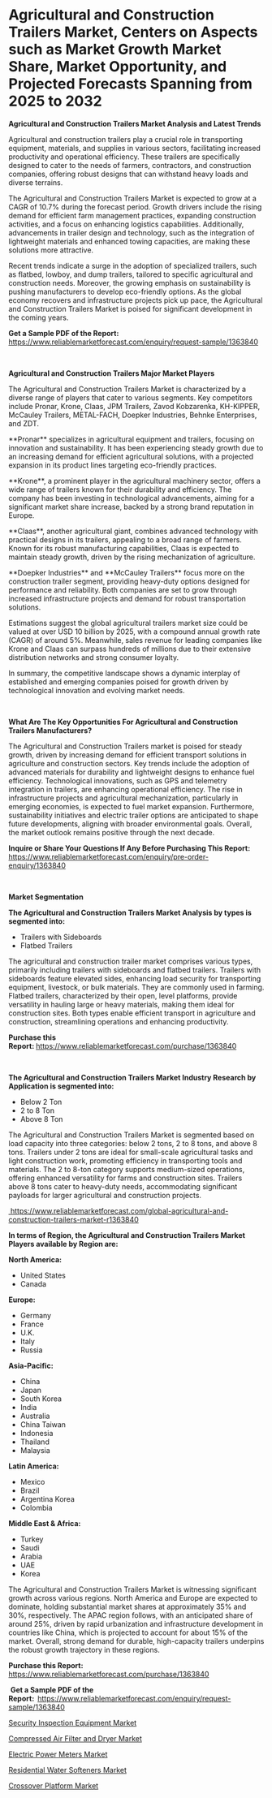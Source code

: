 <p><h1>Agricultural and Construction Trailers Market, Centers on Aspects such as Market Growth Market Share, Market Opportunity, and Projected Forecasts Spanning from 2025 to 2032</h1></p><p><strong>Agricultural and Construction Trailers Market Analysis and Latest Trends</strong></p>
<p><p>Agricultural and construction trailers play a crucial role in transporting equipment, materials, and supplies in various sectors, facilitating increased productivity and operational efficiency. These trailers are specifically designed to cater to the needs of farmers, contractors, and construction companies, offering robust designs that can withstand heavy loads and diverse terrains.</p><p>The Agricultural and Construction Trailers Market is expected to grow at a CAGR of 10.7% during the forecast period. Growth drivers include the rising demand for efficient farm management practices, expanding construction activities, and a focus on enhancing logistics capabilities. Additionally, advancements in trailer design and technology, such as the integration of lightweight materials and enhanced towing capacities, are making these solutions more attractive. </p><p>Recent trends indicate a surge in the adoption of specialized trailers, such as flatbed, lowboy, and dump trailers, tailored to specific agricultural and construction needs. Moreover, the growing emphasis on sustainability is pushing manufacturers to develop eco-friendly options. As the global economy recovers and infrastructure projects pick up pace, the Agricultural and Construction Trailers Market is poised for significant development in the coming years.</p></p>
<p><strong>Get a Sample PDF of the Report:&nbsp;</strong> <a href="https://www.reliablemarketforecast.com/enquiry/request-sample/1363840?utm_campaign=2038&utm_medium=2&utm_source=Github&utm_content=ia&utm_term=28022025&utm_id=agricultural-and-construction-trailers">https://www.reliablemarketforecast.com/enquiry/request-sample/1363840</a></p>
<p>&nbsp;</p>
<p><strong>Agricultural and Construction Trailers Major Market Players</strong></p>
<p><p>The Agricultural and Construction Trailers Market is characterized by a diverse range of players that cater to various segments. Key competitors include Pronar, Krone, Claas, JPM Trailers, Zavod Kobzarenka, KH-KIPPER, McCauley Trailers, METAL-FACH, Doepker Industries, Behnke Enterprises, and ZDT. </p><p>**Pronar** specializes in agricultural equipment and trailers, focusing on innovation and sustainability. It has been experiencing steady growth due to an increasing demand for efficient agricultural solutions, with a projected expansion in its product lines targeting eco-friendly practices.</p><p>**Krone**, a prominent player in the agricultural machinery sector, offers a wide range of trailers known for their durability and efficiency. The company has been investing in technological advancements, aiming for a significant market share increase, backed by a strong brand reputation in Europe.</p><p>**Claas**, another agricultural giant, combines advanced technology with practical designs in its trailers, appealing to a broad range of farmers. Known for its robust manufacturing capabilities, Claas is expected to maintain steady growth, driven by the rising mechanization of agriculture.</p><p>**Doepker Industries** and **McCauley Trailers** focus more on the construction trailer segment, providing heavy-duty options designed for performance and reliability. Both companies are set to grow through increased infrastructure projects and demand for robust transportation solutions.</p><p>Estimations suggest the global agricultural trailers market size could be valued at over USD 10 billion by 2025, with a compound annual growth rate (CAGR) of around 5%. Meanwhile, sales revenue for leading companies like Krone and Claas can surpass hundreds of millions due to their extensive distribution networks and strong consumer loyalty.</p><p>In summary, the competitive landscape shows a dynamic interplay of established and emerging companies poised for growth driven by technological innovation and evolving market needs.</p></p>
<p>&nbsp;</p>
<p><strong>What Are The Key Opportunities For Agricultural and Construction Trailers Manufacturers?</strong></p>
<p><p>The Agricultural and Construction Trailers market is poised for steady growth, driven by increasing demand for efficient transport solutions in agriculture and construction sectors. Key trends include the adoption of advanced materials for durability and lightweight designs to enhance fuel efficiency. Technological innovations, such as GPS and telemetry integration in trailers, are enhancing operational efficiency. The rise in infrastructure projects and agricultural mechanization, particularly in emerging economies, is expected to fuel market expansion. Furthermore, sustainability initiatives and electric trailer options are anticipated to shape future developments, aligning with broader environmental goals. Overall, the market outlook remains positive through the next decade.</p></p>
<p><strong>Inquire or Share Your Questions If Any Before Purchasing This Report:</strong> <a href="https://www.reliablemarketforecast.com/enquiry/pre-order-enquiry/1363840?utm_campaign=2038&utm_medium=2&utm_source=Github&utm_content=ia&utm_term=28022025&utm_id=agricultural-and-construction-trailers">https://www.reliablemarketforecast.com/enquiry/pre-order-enquiry/1363840</a></p>
<p>&nbsp;</p>
<p><strong>Market Segmentation</strong></p>
<p><strong>The Agricultural and Construction Trailers Market Analysis by types is segmented into:</strong></p>
<p><ul><li>Trailers with Sideboards</li><li>Flatbed Trailers</li></ul></p>
<p><p>The agricultural and construction trailer market comprises various types, primarily including trailers with sideboards and flatbed trailers. Trailers with sideboards feature elevated sides, enhancing load security for transporting equipment, livestock, or bulk materials. They are commonly used in farming. Flatbed trailers, characterized by their open, level platforms, provide versatility in hauling large or heavy materials, making them ideal for construction sites. Both types enable efficient transport in agriculture and construction, streamlining operations and enhancing productivity.</p></p>
<p><strong>Purchase this Report:&nbsp;</strong><a href="https://www.reliablemarketforecast.com/purchase/1363840?utm_campaign=2038&utm_medium=2&utm_source=Github&utm_content=ia&utm_term=28022025&utm_id=agricultural-and-construction-trailers">https://www.reliablemarketforecast.com/purchase/1363840</a></p>
<p>&nbsp;</p>
<p><strong>The Agricultural and Construction Trailers Market Industry Research by Application is segmented into:</strong></p>
<p><ul><li>Below 2 Ton</li><li>2 to 8 Ton</li><li>Above 8 Ton</li></ul></p>
<p><p>The Agricultural and Construction Trailers Market is segmented based on load capacity into three categories: below 2 tons, 2 to 8 tons, and above 8 tons. Trailers under 2 tons are ideal for small-scale agricultural tasks and light construction work, promoting efficiency in transporting tools and materials. The 2 to 8-ton category supports medium-sized operations, offering enhanced versatility for farms and construction sites. Trailers above 8 tons cater to heavy-duty needs, accommodating significant payloads for larger agricultural and construction projects.</p></p>
<p><a href="https://www.reliablemarketforecast.com/global-agricultural-and-construction-trailers-market-r1363840?utm_campaign=2038&utm_medium=2&utm_source=Github&utm_content=ia&utm_term=28022025&utm_id=agricultural-and-construction-trailers">&nbsp;https://www.reliablemarketforecast.com/global-agricultural-and-construction-trailers-market-r1363840</a></p>
<p><strong>In terms of Region, the Agricultural and Construction Trailers Market Players available by Region are:</strong></p>
<p>
    <p> <strong> North America: </strong>
        <ul>
            <li>United States</li>
            <li>Canada</li>
        </ul>
        </p> 
    <p> <strong> Europe: </strong>
        <ul>
            <li>Germany</li>
            <li>France</li>
            <li>U.K.</li>
            <li>Italy</li>
            <li>Russia</li>
        </ul>
        </p> 
    <p> <strong> Asia-Pacific: </strong>
        <ul>
            <li>China</li>
            <li>Japan</li>
            <li>South Korea</li>
            <li>India</li>
            <li>Australia</li>
            <li>China Taiwan</li>
            <li>Indonesia</li>
            <li>Thailand</li>
            <li>Malaysia</li>
        </ul>
        </p> 
    <p> <strong> Latin America: </strong>
        <ul>
            <li>Mexico</li>
            <li>Brazil</li>
            <li>Argentina Korea</li>
            <li>Colombia</li>
        </ul>
        </p> 
    <p> <strong> Middle East & Africa: </strong>
        <ul>
            <li>Turkey</li>
            <li>Saudi</li>
            <li>Arabia</li>
            <li>UAE</li>
            <li>Korea</li>
        </ul>
    </p>
    </p>
<p><p>The Agricultural and Construction Trailers Market is witnessing significant growth across various regions. North America and Europe are expected to dominate, holding substantial market shares at approximately 35% and 30%, respectively. The APAC region follows, with an anticipated share of around 25%, driven by rapid urbanization and infrastructure development in countries like China, which is projected to account for about 15% of the market. Overall, strong demand for durable, high-capacity trailers underpins the robust growth trajectory in these regions.</p></p>
<p><strong>Purchase this Report: </strong><a href="https://www.reliablemarketforecast.com/purchase/1363840?utm_campaign=2038&utm_medium=2&utm_source=Github&utm_content=ia&utm_term=28022025&utm_id=agricultural-and-construction-trailers">https://www.reliablemarketforecast.com/purchase/1363840</a></p>
<p>&nbsp;<strong>Get a Sample PDF of the Report:&nbsp;&nbsp;</strong><a href="https://www.reliablemarketforecast.com/enquiry/request-sample/1363840?utm_campaign=2038&utm_medium=2&utm_source=Github&utm_content=ia&utm_term=28022025&utm_id=agricultural-and-construction-trailers">https://www.reliablemarketforecast.com/enquiry/request-sample/1363840</a></p>
<p><strong></strong></p>
<p><p><a href="https://github.com/feeqahrndz/Market-Research-Report-List-1/blob/main/security-inspection-equipment-market.md?utm_campaign=2038&utm_medium=2&utm_source=Github&utm_content=ia&utm_term=28022025&utm_id=agricultural-and-construction-trailers">Security Inspection Equipment Market</a></p><p><a href="https://github.com/elodielamto06/Market-Research-Report-List-1/blob/main/compressed-air-filter-and-dryer-market.md?utm_campaign=2038&utm_medium=2&utm_source=Github&utm_content=ia&utm_term=28022025&utm_id=agricultural-and-construction-trailers">Compressed Air Filter and Dryer Market</a></p><p><a href="https://github.com/taxyevgwlle/Market-Research-Report-List-1/blob/main/electric-power-meters-market.md?utm_campaign=2038&utm_medium=2&utm_source=Github&utm_content=ia&utm_term=28022025&utm_id=agricultural-and-construction-trailers">Electric Power Meters Market</a></p><p><a href="https://github.com/donkalucine10/Market-Research-Report-List-1/blob/main/residential-water-softeners-market.md?utm_campaign=2038&utm_medium=2&utm_source=Github&utm_content=ia&utm_term=28022025&utm_id=agricultural-and-construction-trailers">Residential Water Softeners Market</a></p><p><a href="https://github.com/kaqiewan/Market-Research-Report-List-1/blob/main/crossover-platform-market.md?utm_campaign=2038&utm_medium=2&utm_source=Github&utm_content=ia&utm_term=28022025&utm_id=agricultural-and-construction-trailers">Crossover Platform Market</a></p></p>